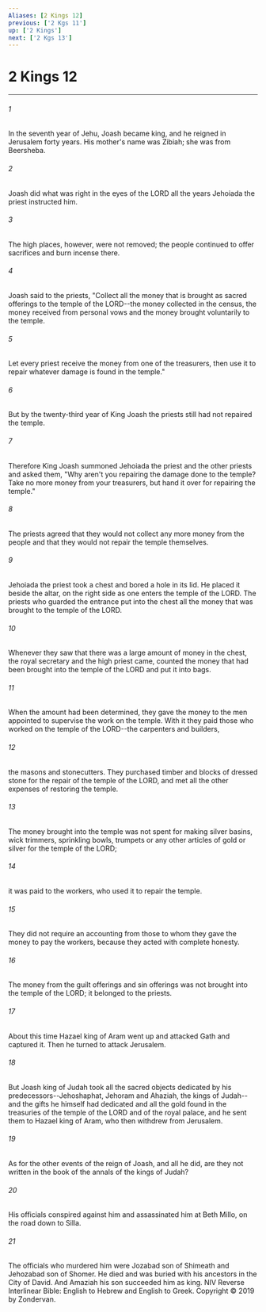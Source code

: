 ```yaml
---
Aliases: [2 Kings 12]
previous: ['2 Kgs 11']
up: ['2 Kings']
next: ['2 Kgs 13']
---
```

# 2 Kings 12

***


###### 1 
In the seventh year of Jehu, Joash became king, and he reigned in Jerusalem forty years. His mother's name was Zibiah; she was from Beersheba. 

###### 2 
Joash did what was right in the eyes of the LORD all the years Jehoiada the priest instructed him. 

###### 3 
The high places, however, were not removed; the people continued to offer sacrifices and burn incense there. 

###### 4 
Joash said to the priests, "Collect all the money that is brought as sacred offerings to the temple of the LORD--the money collected in the census, the money received from personal vows and the money brought voluntarily to the temple. 

###### 5 
Let every priest receive the money from one of the treasurers, then use it to repair whatever damage is found in the temple." 

###### 6 
But by the twenty-third year of King Joash the priests still had not repaired the temple. 

###### 7 
Therefore King Joash summoned Jehoiada the priest and the other priests and asked them, "Why aren't you repairing the damage done to the temple? Take no more money from your treasurers, but hand it over for repairing the temple." 

###### 8 
The priests agreed that they would not collect any more money from the people and that they would not repair the temple themselves. 

###### 9 
Jehoiada the priest took a chest and bored a hole in its lid. He placed it beside the altar, on the right side as one enters the temple of the LORD. The priests who guarded the entrance put into the chest all the money that was brought to the temple of the LORD. 

###### 10 
Whenever they saw that there was a large amount of money in the chest, the royal secretary and the high priest came, counted the money that had been brought into the temple of the LORD and put it into bags. 

###### 11 
When the amount had been determined, they gave the money to the men appointed to supervise the work on the temple. With it they paid those who worked on the temple of the LORD--the carpenters and builders, 

###### 12 
the masons and stonecutters. They purchased timber and blocks of dressed stone for the repair of the temple of the LORD, and met all the other expenses of restoring the temple. 

###### 13 
The money brought into the temple was not spent for making silver basins, wick trimmers, sprinkling bowls, trumpets or any other articles of gold or silver for the temple of the LORD; 

###### 14 
it was paid to the workers, who used it to repair the temple. 

###### 15 
They did not require an accounting from those to whom they gave the money to pay the workers, because they acted with complete honesty. 

###### 16 
The money from the guilt offerings and sin offerings was not brought into the temple of the LORD; it belonged to the priests. 

###### 17 
About this time Hazael king of Aram went up and attacked Gath and captured it. Then he turned to attack Jerusalem. 

###### 18 
But Joash king of Judah took all the sacred objects dedicated by his predecessors--Jehoshaphat, Jehoram and Ahaziah, the kings of Judah--and the gifts he himself had dedicated and all the gold found in the treasuries of the temple of the LORD and of the royal palace, and he sent them to Hazael king of Aram, who then withdrew from Jerusalem. 

###### 19 
As for the other events of the reign of Joash, and all he did, are they not written in the book of the annals of the kings of Judah? 

###### 20 
His officials conspired against him and assassinated him at Beth Millo, on the road down to Silla. 

###### 21 
The officials who murdered him were Jozabad son of Shimeath and Jehozabad son of Shomer. He died and was buried with his ancestors in the City of David. And Amaziah his son succeeded him as king. NIV Reverse Interlinear Bible: English to Hebrew and English to Greek. Copyright © 2019 by Zondervan.
